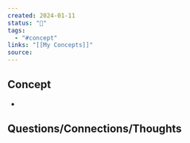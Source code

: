 ```yaml
---
created: 2024-01-11
status: "🔴"
tags:
  - "#concept"
links: "[[My Concepts]]"
source:
---
```

## Concept
- 
## Questions/Connections/Thoughts